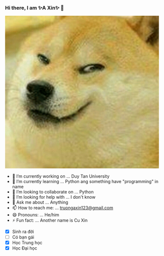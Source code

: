 ### Hi there, I am ✨A Xin✨ 👋


![](20190819_095251-ANIMATION.gif)

- 🔭 I’m currently working on ... Duy Tan University
- 🌱 I’m currently learning ... Python ang something have "programming" in name
- 👯 I’m looking to collaborate on ... Python
- 🤔 I’m looking for help with ... I don't know
- 💬 Ask me about ... Anything
- 📫 How to reach me: ... truongaxin123@gmail.com
- 😄 Pronouns: ... He/him
- ⚡ Fun fact: ... Another name is Cu Xin


- [x] Sinh ra đời
- [ ] Có bạn gái
- [x] Học Trung học
- [x] Học Đại học
